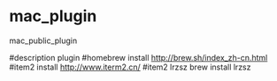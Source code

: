 # mac_plugin
mac_public_plugin

#description
plugin
#homebrew install
http://brew.sh/index_zh-cn.html
#item2 install
http://www.iterm2.cn/
#item2 lrzsz
brew install lrzsz
